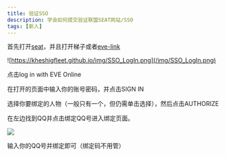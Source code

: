 ```yaml
---
title: 验证SSO
description: 学会如何提交验证联盟SEAT网站/SSO
tags: [新人]
---
```


首先打开[seat](https://seat.winterco.space/auth/login)，并且打开梯子或者[eve-link](eve-link.com)

![https://kheshigfleet.github.io/img/SSO_LogIn.png](/img/SSO_LogIn.png)

点击log in with EVE Online

在打开的页面中输入你的账号密码，并点击SIGN IN

选择你要绑定的人物（一般只有一个，但仍需单击选择），然后点击AUTHORIZE

在左边找到QQ并点击绑定QQ号进入绑定页面。

![](/img/SSO_QQ.png)

输入你的QQ号并绑定即可（绑定码不用管）
